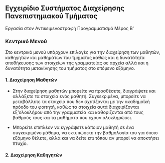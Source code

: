 ## Εγχειρίδιο Συστήματος Διαχείρησης Πανεπιστημιακού Τμήματος
Εργασία στον Αντικειμενοστραφή Προγραμματισμό Μέρος Β'


### Κεντρικό Μενού
Στο κεντρικό μενού υπάρχουν επιλογές για την διαχείρηση των μαθητών, καθηγητών και μαθημάτων του τμήματος καθώς και η δυνατότητα αποθήκευσης των στοιχείων της γραμματείας σε αρχεία αλλά και η δυνατότητα μετακίνησης του τμήματος στο επόμενο εξάμηνο.

#### 1. Διαχείρηση Μαθητών
- Στην διαχείρηση μαθητών μπορείτε να προσθέσετε, διαγράψετε και αλλάξετε τα στοιχεία ενός μαθητή. Συγκεκριμένα, μπορείτε να μεταβάλλετε τα στοιχεία που δεν σχετίζονται με την ακαδημαϊκή πρόοδο του φοιτητή, καθώς τα στοιχεία αυτά διαχειρίζονται εξ'ολοκλήρου από την γραμματεία και καθορίζονται από τους βαθμούς τους και τα μαθήματα που έχουν ολοκληρώσει. 

- Μπορείτε επιπλέον να εγγράψετε κάποιον μαθητή σε ένα συγκεκριμένο μάθημα, να εκτυπώσετε την βαθμολογία του για όποιο εξάμηνο θέλετε, αλλά και να δείτε επι τόπου αν μπορεί να αποκτήσει πτυχίο.

#### 2. Διαχείρηση Καθηγητών
